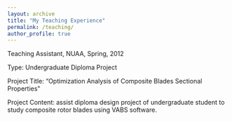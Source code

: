 ```yaml
---
layout: archive
title: "My Teaching Experience"
permalink: /teaching/
author_profile: true
---
```


Teaching Assistant, NUAA, Spring, 2012

Type: Undergraduate Diploma Project

Project Title: “Optimization Analysis of Composite Blades Sectional Properties"

Project Content: assist diploma design project of undergraduate student to study composite rotor blades using VABS software.